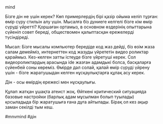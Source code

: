 mind

Бізге дін не үшін керек? Көп примерлердің бірі қазір ойыма келіп тұрған: өмір сүру стильін алу үшін. Мысалға біз дүниеге келгелі бізге кім өмір сүруді үйретті? Қоршаған ортамыз, в основном өздерінің опыттарына сүйеніп совет береді, обществомен қалыптасқан ережелерді түсіндіреді.

Мысал: Бізге мысалы компьютер бередіде код жаз дейді, біз өзім жаза салам демейміз, интернеттен код жазуды үйрететін видео роликтар қараймыз. Кез-келген затты істеуде бізге үйретуші керек. Сол видеороликтардың арасында ide жазған адамдыкі болса, басқаларға сүйенбей соны көреміз. Өмірде дәл солай, қалай өмір сүруді үйрену үшін - бізге жаратушыдан келген нұсқаулықтарға құлақ асу керек. 

Дін - осы өмірдің ережесі мен нұсқаулығы.

Құлап жатқан ұшақта атеист жоқ. Өйткені критический ситуацияда базовые настройки (барлық адам мұсылман болып туылады) қосыладыда бір жаратушыға ғана дұға айтылады. Бірақ ол кез ақыр заман секілді тым кеш.


#mnvmind #дін 

